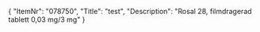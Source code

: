 {
  "ItemNr": "078750",
  "Title": "test",
  "Description": "Rosal 28, filmdragerad tablett 0,03 mg/3 mg"
}